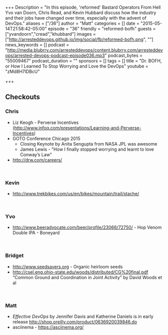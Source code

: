 +++
Description = "In this episode, 'reformed' Bastard Operators From Hell Yvo van Doorn, Chris Read, and Kevin Hubbard discuss how the industry and their jobs have changed over time, especially with the advent of DevOps."
aliases = ["/36"]
author = "Matt"
categories = []
date = "2015-05-14T21:58:42-05:00"
episode = "36"
friendly = "reformed-bofh"
guests = ["yvandoorn","cread","khubbard"]
images = ["http://arresteddevops.github.io/img/social/fb/reformed-bofh.png", ""]
news_keywords = []
podcast = "http://media.blubrry.com/arresteddevops/content.blubrry.com/arresteddevops/arrested-devops-podcast-episode036.mp3"
podcast_bytes = "55009467"
podcast_duration = ""
sponsors = []
tags = []
title = "Dr. BOFH, or How I Learned To Stop Worrying and Love the DevOps"
youtube = "zMd8H7lDBcU"

+++
<h2>Checkouts</h2>
<h3>Chris</h3>
<ul>
	<li>Liz Keogh - Perverse Incentives (<a href="http://www.infoq.com/presentations/Learning-and-Perverse-Incentives">http://www.infoq.com/presentations/Learning-and-Perverse-Incentives</a>)</li>
	<li>GOTO Conference Chicago 2015
<ul>
	<li>Closing Keynote by Anita Sengupta from NASA JPL was awesome</li>
	<li>James Lewis - "How I finally stopped worrying and learnt to love Conway’s Law"</li>
</ul>
</li>
	<li><a href="http://drw.com/careers/">http://drw.com/careers/</a></li>
</ul>
&nbsp;
<h3>Kevin</h3>
<ul>
	<li><a href="http://www.trekbikes.com/us/en/bikes/mountain/trail/stache/">http://www.trekbikes.com/us/en/bikes/mountain/trail/stache/</a></li>
</ul>
&nbsp;
<h3>Yvo</h3>
<ul>
	<li><a href="http://www.beeradvocate.com/beer/profile/23066/72750/">http://www.beeradvocate.com/beer/profile/23066/72750/</a> - Hop Venom Double IPA - Boneyard</li>
</ul>
&nbsp;
<h3>Bridget</h3>
<ul>
	<li><a href="http://www.seedsavers.org">http://www.seedsavers.org</a> - Organic heirloom seeds</li>
	<li><a href="http://csel.eng.ohio-state.edu/woods/distributed/CG%20final.pdf">http://csel.eng.ohio-state.edu/woods/distributed/CG%20final.pdf</a> “Common Ground and Coordination in Joint Activity” by David Woods et al</li>
</ul>
&nbsp;
<h3>Matt</h3>
<ul>
	<li><i>Effective DevOps</i> by Jennifer Davis and Katherine Daniels is in early release <a href="http://shop.oreilly.com/product/0636920039846.do">http://shop.oreilly.com/product/0636920039846.do</a></li>
	<li>asciinema - <a href="https://asciinema.org/">https://asciinema.org/</a></li>
</ul>
